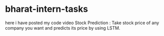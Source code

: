 # bharat-intern-tasks
here i have posted my code video
Stock Prediction :
Take stock price of any company you want and predicts its price by using LSTM.
